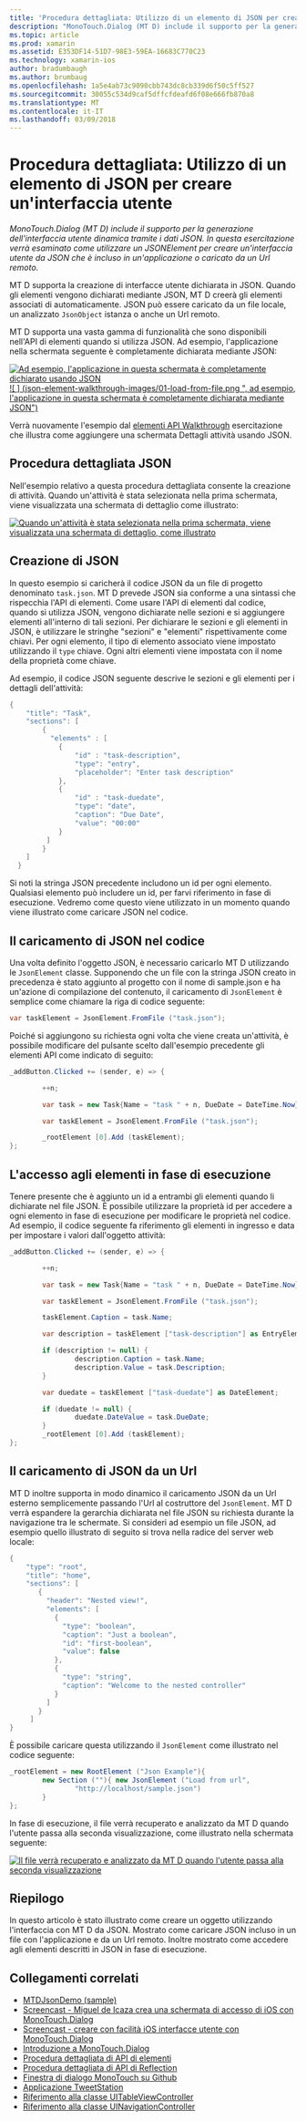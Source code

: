 ```yaml
---
title: 'Procedura dettagliata: Utilizzo di un elemento di JSON per creare un''interfaccia utente'
description: "MonoTouch.Dialog (MT D) include il supporto per la generazione dell'interfaccia utente dinamica tramite i dati JSON. In questa esercitazione verrà esaminato come utilizzare un JSONElement per creare un'interfaccia utente da JSON che è incluso in un'applicazione o caricato da un Url remoto."
ms.topic: article
ms.prod: xamarin
ms.assetid: E353DF14-51D7-98E3-59EA-16683C770C23
ms.technology: xamarin-ios
author: bradumbaugh
ms.author: brumbaug
ms.openlocfilehash: 1a5e4ab73c9090cbb743dc8cb339d6f50c5ff527
ms.sourcegitcommit: 30055c534d9caf5dffcfdeafd6f08e666fb870a8
ms.translationtype: MT
ms.contentlocale: it-IT
ms.lasthandoff: 03/09/2018
---
```

# <a name="walkthrough-using-a-json-element-to-create-a-user-interface"></a>Procedura dettagliata: Utilizzo di un elemento di JSON per creare un'interfaccia utente

_MonoTouch.Dialog (MT D) include il supporto per la generazione dell'interfaccia utente dinamica tramite i dati JSON. In questa esercitazione verrà esaminato come utilizzare un JSONElement per creare un'interfaccia utente da JSON che è incluso in un'applicazione o caricato da un Url remoto._


MT D supporta la creazione di interfacce utente dichiarata in JSON. Quando gli elementi vengono dichiarati mediante JSON, MT D creerà gli elementi associati di automaticamente. JSON può essere caricato da un file locale, un analizzato `JsonObject` istanza o anche un Url remoto.

MT D supporta una vasta gamma di funzionalità che sono disponibili nell'API di elementi quando si utilizza JSON. Ad esempio, l'applicazione nella schermata seguente è completamente dichiarata mediante JSON:

[![](json-element-walkthrough-images/01-load-from-file.png "Ad esempio, l'applicazione in questa schermata è completamente dichiarato usando JSON") ](json-element-walkthrough-images/01-load-from-file.png#lightbox) [ ![ ] (json-element-walkthrough-images/01-load-from-file.png ", ad esempio, l'applicazione in questa schermata è completamente dichiarata mediante JSON")](json-element-walkthrough-images/01-load-from-file.png#lightbox)

Verrà nuovamente l'esempio dal [elementi API Walkthrough](~/ios/user-interface/monotouch.dialog/elements-api-walkthrough.md) esercitazione che illustra come aggiungere una schermata Dettagli attività usando JSON.

## <a name="json-walkthrough"></a>Procedura dettagliata JSON

Nell'esempio relativo a questa procedura dettagliata consente la creazione di attività. Quando un'attività è stata selezionata nella prima schermata, viene visualizzata una schermata di dettaglio come illustrato:

 [![](json-element-walkthrough-images/03-task-list.png "Quando un'attività è stata selezionata nella prima schermata, viene visualizzata una schermata di dettaglio, come illustrato")](json-element-walkthrough-images/03-task-list.png#lightbox)

## <a name="creating-the-json"></a>Creazione di JSON

In questo esempio si caricherà il codice JSON da un file di progetto denominato `task.json`. MT D prevede JSON sia conforme a una sintassi che rispecchia l'API di elementi. Come usare l'API di elementi dal codice, quando si utilizza JSON, vengono dichiarate nelle sezioni e si aggiungere elementi all'interno di tali sezioni. Per dichiarare le sezioni e gli elementi in JSON, è utilizzare le stringhe "sezioni" e "elementi" rispettivamente come chiavi. Per ogni elemento, il tipo di elemento associato viene impostato utilizzando il `type` chiave. Ogni altri elementi viene impostata con il nome della proprietà come chiave.

Ad esempio, il codice JSON seguente descrive le sezioni e gli elementi per i dettagli dell'attività:

```csharp
{
    "title": "Task",
    "sections": [
        {
          "elements" : [
            {
                "id" : "task-description",
                "type": "entry",
                "placeholder": "Enter task description"
            },
            {
                "id" : "task-duedate",
                "type": "date",
                "caption": "Due Date",
                "value": "00:00"
            }
         ]
        }
    ]
  }
```

Si noti la stringa JSON precedente includono un id per ogni elemento. Qualsiasi elemento può includere un id, per farvi riferimento in fase di esecuzione. Vedremo come questo viene utilizzato in un momento quando viene illustrato come caricare JSON nel codice.

 <a name="Loading_the_JSON_in_Code" />


## <a name="loading-the-json-in-code"></a>Il caricamento di JSON nel codice

Una volta definito l'oggetto JSON, è necessario caricarlo MT D utilizzando le `JsonElement` classe. Supponendo che un file con la stringa JSON creato in precedenza è stato aggiunto al progetto con il nome di sample.json e ha un'azione di compilazione del contenuto, il caricamento di `JsonElement` è semplice come chiamare la riga di codice seguente:

```csharp
var taskElement = JsonElement.FromFile ("task.json");
```

Poiché si aggiungono su richiesta ogni volta che viene creata un'attività, è possibile modificare del pulsante scelto dall'esempio precedente gli elementi API come indicato di seguito:

```csharp
_addButton.Clicked += (sender, e) => {

        ++n;

        var task = new Task{Name = "task " + n, DueDate = DateTime.Now};

        var taskElement = JsonElement.FromFile ("task.json");

        _rootElement [0].Add (taskElement);
};
```

 <a name="Accessing_Elements_at_Runtime" />


## <a name="accessing-elements-at-runtime"></a>L'accesso agli elementi in fase di esecuzione

Tenere presente che è aggiunto un id a entrambi gli elementi quando li dichiarate nel file JSON. È possibile utilizzare la proprietà id per accedere a ogni elemento in fase di esecuzione per modificare le proprietà nel codice. Ad esempio, il codice seguente fa riferimento gli elementi in ingresso e data per impostare i valori dall'oggetto attività:

```csharp
_addButton.Clicked += (sender, e) => {

        ++n;

        var task = new Task{Name = "task " + n, DueDate = DateTime.Now};

        var taskElement = JsonElement.FromFile ("task.json");

        taskElement.Caption = task.Name;

        var description = taskElement ["task-description"] as EntryElement;

        if (description != null) {
                description.Caption = task.Name;
                description.Value = task.Description;       
        }

        var duedate = taskElement ["task-duedate"] as DateElement;

        if (duedate != null) {                
                duedate.DateValue = task.DueDate;
        }
        _rootElement [0].Add (taskElement);
};
```

 <a name="Loading_JSON_from_a_Url" />


## <a name="loading-json-from-a-url"></a>Il caricamento di JSON da un Url

MT D inoltre supporta in modo dinamico il caricamento JSON da un Url esterno semplicemente passando l'Url al costruttore del `JsonElement`. MT D verrà espandere la gerarchia dichiarata nel file JSON su richiesta durante la navigazione tra le schermate. Si consideri ad esempio un file JSON, ad esempio quello illustrato di seguito si trova nella radice del server web locale:

```csharp
{
    "type": "root",
    "title": "home",
    "sections": [
       {
         "header": "Nested view!",
         "elements": [
           {
             "type": "boolean",
             "caption": "Just a boolean",
             "id": "first-boolean",
             "value": false
           },
           {
             "type": "string",
             "caption": "Welcome to the nested controller"
           }
         ]
       }
     ]
}
```

È possibile caricare questa utilizzando il `JsonElement` come illustrato nel codice seguente:

```csharp
_rootElement = new RootElement ("Json Example"){
        new Section (""){ new JsonElement ("Load from url",
                "http://localhost/sample.json")
        }
};
```

In fase di esecuzione, il file verrà recuperato e analizzato da MT D quando l'utente passa alla seconda visualizzazione, come illustrato nella schermata seguente:

 [![](json-element-walkthrough-images/04-json-web-example.png "Il file verrà recuperato e analizzato da MT D quando l'utente passa alla seconda visualizzazione")](json-element-walkthrough-images/04-json-web-example.png#lightbox)

 <a name="Summary" />


## <a name="summary"></a>Riepilogo

In questo articolo è stato illustrato come creare un oggetto utilizzando l'interfaccia con MT D da JSON. Mostrato come caricare JSON incluso in un file con l'applicazione e da un Url remoto. Inoltre mostrato come accedere agli elementi descritti in JSON in fase di esecuzione.


## <a name="related-links"></a>Collegamenti correlati

- [MTDJsonDemo (sample)](https://developer.xamarin.com/samples/MTDJsonDemo/)
- [Screencast - Miguel de Icaza crea una schermata di accesso di iOS con MonoTouch.Dialog](http://youtu.be/3butqB1EG0c)
- [Screencast - creare con facilità iOS interfacce utente con MonoTouch.Dialog](http://youtu.be/j7OC5r8ZkYg)
- [Introduzione a MonoTouch.Dialog](~/ios/user-interface/monotouch.dialog/index.md)
- [Procedura dettagliata di API di elementi](~/ios/user-interface/monotouch.dialog/elements-api-walkthrough.md)
- [Procedura dettagliata di API di Reflection](~/ios/user-interface/monotouch.dialog/reflection-api-walkthrough.md)
- [Finestra di dialogo MonoTouch su Github](https://github.com/migueldeicaza/MonoTouch.Dialog)
- [Applicazione TweetStation](https://github.com/migueldeicaza/TweetStation)
- [Riferimento alla classe UITableViewController](http://developer.apple.com/library/ios/#DOCUMENTATION/UIKit/Reference/UITableViewController_Class/Reference/Reference.html)
- [Riferimento alla classe UINavigationController](http://developer.apple.com/library/ios/#documentation/UIKit/Reference/UINavigationController_Class/Reference/Reference.html)
